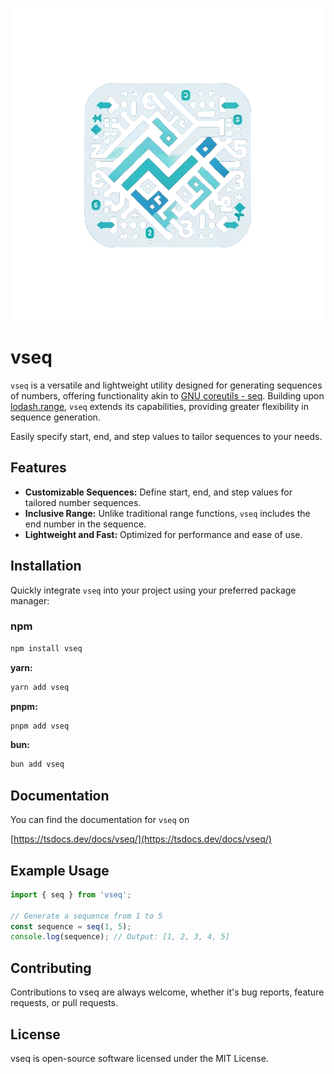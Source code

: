<p align="center">
  <img src="./vseq_logo.png" />
</p>

# vseq

`vseq` is a versatile and lightweight utility designed for generating sequences of numbers, offering functionality akin to [GNU coreutils - seq](https://www.gnu.org/software/coreutils/manual/html_node/seq-invocation.html). Building upon [lodash.range](https://lodash.com/docs/4.17.15#range), `vseq` extends its capabilities, providing greater flexibility in sequence generation.

Easily specify start, end, and step values to tailor sequences to your needs.

## Features

- **Customizable Sequences:** Define start, end, and step values for tailored number sequences.
- **Inclusive Range:** Unlike traditional range functions, `vseq` includes the end number in the sequence.
- **Lightweight and Fast:** Optimized for performance and ease of use.

## Installation

Quickly integrate `vseq` into your project using your preferred package manager:

### npm

```bash
npm install vseq
```

**yarn:**

```bash
yarn add vseq
```

**pnpm:**

```bash
pnpm add vseq
```

**bun:**

```bash
bun add vseq
```

## Documentation

You can find the documentation for `vseq` on

[https://tsdocs.dev/docs/vseq/](https://tsdocs.dev/docs/vseq/)

## Example Usage

```ts
import { seq } from 'vseq';

// Generate a sequence from 1 to 5
const sequence = seq(1, 5);
console.log(sequence); // Output: [1, 2, 3, 4, 5]
```

## Contributing

Contributions to vseq are always welcome, whether it's bug reports, feature requests, or pull requests. 

## License

vseq is open-source software licensed under the MIT License.
